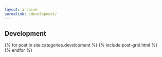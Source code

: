 ```yaml
---
layout: archive
permalink: /development/
---
```


<h2 class="center">Development</h2>

<div class="tiles">
{% for post in site.categories.development %}
  {% include post-grid.html %}
{% endfor %}
</div><!-- /.tiles -->

